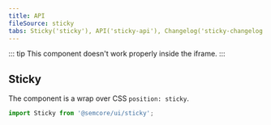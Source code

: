 ```yaml
---
title: API
fileSource: sticky
tabs: Sticky('sticky'), API('sticky-api'), Changelog('sticky-changelog')
---
```


::: tip
This component doesn't work properly inside the iframe.
:::

## Sticky

The component is a wrap over CSS `position: sticky`.

```js
import Sticky from '@semcore/ui/sticky';
```

<script setup>
  import { data as types } from '../../../builder/typings/types.data.ts'
</script>

<TypesView type="StickyProps" :types={...types} />
